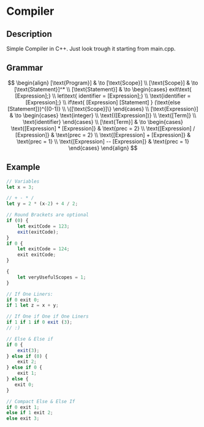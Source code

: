 # Compiler

## Description

Simple Compiler in C++. Just look trough it starting from main.cpp.  

## Grammar

$$
\begin{align}
[\text{Program}] & \to  [\text{Scope}] \\
[\text{Scope}] & \to [\text{Statement}]^*  \\
[\text{Statement}] & \to \begin{cases}
	exit\text{ [Expression];}  \\
	let\text{ identifier = [Expression];}  \\
 	\text{identifier = [Expression];}  \\
	if\text{ [Expression] [Statement] } (\text{else [Statement]})^{(0-1)} \\
	\{[\text{Scope}]\}
\end{cases}  \\
[\text{Expression}] & \to  \begin{cases}
	\text{integer}  \\
	\text{([Expression])} \\
	\text{[Term]} \\
	\text{identifier}
\end{cases}  \\
[\text{Term}] & \to  \begin{cases}
	\text{[Expression] * [Expression]}  & \text{prec = 2} \\
	\text{[Expression] / [Expression]}  & \text{prec = 2} \\
	\text{[Expression] + [Expression]} & \text{prec = 1}  \\
	\text{[Expression] -- [Expression]} & \text{prec = 1}
\end{cases}
\end{align}
$$

## Example

``` Javascript
// Variables
let x = 3;

// + - * /
let y = 2 * (x-2) + 4 / 2;

// Round Brackets are optional
if (0) {
    let exitCode = 123;
    exit(exitCode);
}
if 0 {
    let exitCode = 124;
    exit exitCode;
}

{
    let veryUsefulScopes = 1;
}

// If One Liners:
if 0 exit 0;
if 1 let z = x + y;

// If One if One if One Liners
if 1 if 1 if 0 exit (3);
// :)

// Else & Else if
if 0 {
    exit(3);
} else if (0) {
    exit 2;
} else if 0 {
    exit 1;
} else {
   exit 0;
}

// Compact Else & Else If
if 0 exit 1;
else if 1 exit 2;
else exit 3;

```
